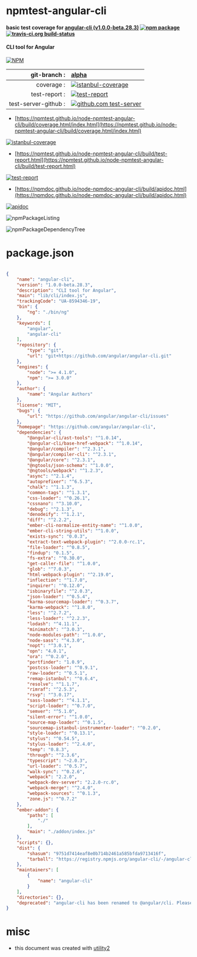 # npmtest-angular-cli

#### basic test coverage for  [angular-cli (v1.0.0-beta.28.3)](https://github.com/angular/angular-cli)  [![npm package](https://img.shields.io/npm/v/npmtest-angular-cli.svg?style=flat-square)](https://www.npmjs.org/package/npmtest-angular-cli) [![travis-ci.org build-status](https://api.travis-ci.org/npmtest/node-npmtest-angular-cli.svg)](https://travis-ci.org/npmtest/node-npmtest-angular-cli)

#### CLI tool for Angular

[![NPM](https://nodei.co/npm/angular-cli.png?downloads=true&downloadRank=true&stars=true)](https://www.npmjs.com/package/angular-cli)

| git-branch : | [alpha](https://github.com/npmtest/node-npmtest-angular-cli/tree/alpha)|
|--:|:--|
| coverage : | [![istanbul-coverage](https://npmtest.github.io/node-npmtest-angular-cli/build/coverage.badge.svg)](https://npmtest.github.io/node-npmtest-angular-cli/build/coverage.html/index.html)|
| test-report : | [![test-report](https://npmtest.github.io/node-npmtest-angular-cli/build/test-report.badge.svg)](https://npmtest.github.io/node-npmtest-angular-cli/build/test-report.html)|
| test-server-github : | [![github.com test-server](https://npmtest.github.io/node-npmtest-angular-cli/GitHub-Mark-32px.png)](https://npmtest.github.io/node-npmtest-angular-cli/build/app/index.html) | | build-artifacts : | [![build-artifacts](https://npmtest.github.io/node-npmtest-angular-cli/glyphicons_144_folder_open.png)](https://github.com/npmtest/node-npmtest-angular-cli/tree/gh-pages/build)|

- [https://npmtest.github.io/node-npmtest-angular-cli/build/coverage.html/index.html](https://npmtest.github.io/node-npmtest-angular-cli/build/coverage.html/index.html)

[![istanbul-coverage](https://npmtest.github.io/node-npmtest-angular-cli/build/screenCapture.buildCi.browser.%252Ftmp%252Fbuild%252Fcoverage.lib.html.png)](https://npmtest.github.io/node-npmtest-angular-cli/build/coverage.html/index.html)

- [https://npmtest.github.io/node-npmtest-angular-cli/build/test-report.html](https://npmtest.github.io/node-npmtest-angular-cli/build/test-report.html)

[![test-report](https://npmtest.github.io/node-npmtest-angular-cli/build/screenCapture.buildCi.browser.%252Ftmp%252Fbuild%252Ftest-report.html.png)](https://npmtest.github.io/node-npmtest-angular-cli/build/test-report.html)

- [https://npmdoc.github.io/node-npmdoc-angular-cli/build/apidoc.html](https://npmdoc.github.io/node-npmdoc-angular-cli/build/apidoc.html)

[![apidoc](https://npmdoc.github.io/node-npmdoc-angular-cli/build/screenCapture.buildCi.browser.%252Ftmp%252Fbuild%252Fapidoc.html.png)](https://npmdoc.github.io/node-npmdoc-angular-cli/build/apidoc.html)

![npmPackageListing](https://npmtest.github.io/node-npmtest-angular-cli/build/screenCapture.npmPackageListing.svg)

![npmPackageDependencyTree](https://npmtest.github.io/node-npmtest-angular-cli/build/screenCapture.npmPackageDependencyTree.svg)



# package.json

```json

{
    "name": "angular-cli",
    "version": "1.0.0-beta.28.3",
    "description": "CLI tool for Angular",
    "main": "lib/cli/index.js",
    "trackingCode": "UA-8594346-19",
    "bin": {
        "ng": "./bin/ng"
    },
    "keywords": [
        "angular",
        "angular-cli"
    ],
    "repository": {
        "type": "git",
        "url": "git+https://github.com/angular/angular-cli.git"
    },
    "engines": {
        "node": ">= 4.1.0",
        "npm": ">= 3.0.0"
    },
    "author": {
        "name": "Angular Authors"
    },
    "license": "MIT",
    "bugs": {
        "url": "https://github.com/angular/angular-cli/issues"
    },
    "homepage": "https://github.com/angular/angular-cli",
    "dependencies": {
        "@angular-cli/ast-tools": "^1.0.14",
        "@angular-cli/base-href-webpack": "^1.0.14",
        "@angular/compiler": "^2.3.1",
        "@angular/compiler-cli": "^2.3.1",
        "@angular/core": "^2.3.1",
        "@ngtools/json-schema": "^1.0.0",
        "@ngtools/webpack": "^1.2.3",
        "async": "^2.1.4",
        "autoprefixer": "^6.5.3",
        "chalk": "^1.1.3",
        "common-tags": "^1.3.1",
        "css-loader": "^0.26.1",
        "cssnano": "^3.10.0",
        "debug": "^2.1.3",
        "denodeify": "^1.2.1",
        "diff": "^2.2.2",
        "ember-cli-normalize-entity-name": "^1.0.0",
        "ember-cli-string-utils": "^1.0.0",
        "exists-sync": "0.0.3",
        "extract-text-webpack-plugin": "^2.0.0-rc.1",
        "file-loader": "^0.8.5",
        "findup": "0.1.5",
        "fs-extra": "^0.30.0",
        "get-caller-file": "^1.0.0",
        "glob": "^7.0.3",
        "html-webpack-plugin": "^2.19.0",
        "inflection": "^1.7.0",
        "inquirer": "^0.12.0",
        "isbinaryfile": "^2.0.3",
        "json-loader": "^0.5.4",
        "karma-sourcemap-loader": "^0.3.7",
        "karma-webpack": "^1.8.0",
        "less": "^2.7.2",
        "less-loader": "^2.2.3",
        "lodash": "^4.11.1",
        "minimatch": "^3.0.3",
        "node-modules-path": "^1.0.0",
        "node-sass": "^4.3.0",
        "nopt": "^3.0.1",
        "opn": "4.0.1",
        "ora": "^0.2.0",
        "portfinder": "1.0.9",
        "postcss-loader": "^0.9.1",
        "raw-loader": "^0.5.1",
        "remap-istanbul": "^0.6.4",
        "resolve": "^1.1.7",
        "rimraf": "^2.5.3",
        "rsvp": "^3.0.17",
        "sass-loader": "^4.1.1",
        "script-loader": "^0.7.0",
        "semver": "^5.1.0",
        "silent-error": "^1.0.0",
        "source-map-loader": "^0.1.5",
        "sourcemap-istanbul-instrumenter-loader": "^0.2.0",
        "style-loader": "^0.13.1",
        "stylus": "^0.54.5",
        "stylus-loader": "^2.4.0",
        "temp": "0.8.3",
        "through": "^2.3.6",
        "typescript": "~2.0.3",
        "url-loader": "^0.5.7",
        "walk-sync": "^0.2.6",
        "webpack": "2.2.0",
        "webpack-dev-server": "2.2.0-rc.0",
        "webpack-merge": "^2.4.0",
        "webpack-sources": "^0.1.3",
        "zone.js": "^0.7.2"
    },
    "ember-addon": {
        "paths": [
            "./"
        ],
        "main": "./addon/index.js"
    },
    "scripts": {},
    "dist": {
        "shasum": "9751d7414eaf8e0b714b2461a585bfda9713416f",
        "tarball": "https://registry.npmjs.org/angular-cli/-/angular-cli-1.0.0-beta.28.3.tgz"
    },
    "maintainers": [
        {
            "name": "angular-cli"
        }
    ],
    "directories": {},
    "deprecated": "angular-cli has been renamed to @angular/cli. Please update your dependencies."
}
```



# misc
- this document was created with [utility2](https://github.com/kaizhu256/node-utility2)

